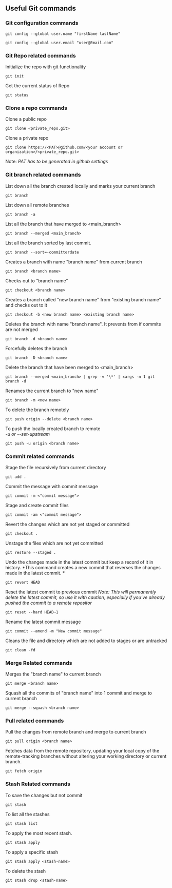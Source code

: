 ## Useful Git commands

### Git configuration commands
```
git config --global user.name "firstName lastName"
```
```
git config --global user.email "user@Email.com"
```

### Git Repo related commands
Initialize the repo with git functionality
```
git init
```

Get the current status of Repo
```
git status
```

### Clone a repo commands
Clone a public repo
```
git clone <private_repo.git>
```

Clone a private repo
```
git clone https://<PAT>@github.com/<your account or organization>/<private_repo.git>
```
Note: *PAT has to be generated in github settings*

### Git branch related commands
List down all the branch created locally and marks your current branch
```
git branch
```

List down all remote branches
```
git branch -a
```

List all the branch that have merged to <main_branch>
```
git branch --merged <main_branch>
```

List all the branch sorted by last commit.
```
git branch --sort=-committerdate
```

Creates a branch with name "branch name" from current branch
```
git branch <branch name>
```

Checks out to "branch name"
```
git checkout <branch name>
```

Creates a branch called "new branch name" from "existing branch name" and checks out to it
```
git checkout -b <new branch name> <existing branch name>
```

Deletes the branch with name "branch name". It prevents from if commits are not merged
```
git branch -d <branch name>
```

Forcefully deletes the branch
```
git branch -D <branch name>
```

Delete the branch that have been merged to <main_branch>
```
git branch --merged <main_branch> | grep -v '\*' | xargs -n 1 git branch -d
```

Renames the current branch to "new name"
```
git branch -m <new name>
```

To delete the branch remotely
```
git push origin --delete <branch name>
```

To push the locally created branch to remote <br>
*-u or --set-upstream*
```
git push -u origin <branch name>
```

### Commit related commands
Stage the file recursively from current directory
```
git add .
```

Commit the message with commit message
```
git commit -m <"commit message">
```

Stage and create commit files
```
git commit -am <"commit message">
```

Revert the changes which are not yet staged or committed
```
git checkout .
```

Unstage the files which are not yet committed
```
git restore --staged .
```

Undo the changes made in the latest commit but keep a record of it in history.
*This command creates a new commit that reverses the changes made in the latest commit. *
```
git revert HEAD
```

Reset the latest commit to previous commit
*Note: This will permanently delete the latest commit, so use it with caution, 
especially if you've already pushed the commit to a remote repositor*
```
git reset --hard HEAD~1
```

Rename the latest commit message
```
git commit --amend -m "New commit message"
```

Cleans the file and directory which are not added to stages or are untracked
```
git clean -fd
``` 

### Merge Related commands
Merges the "branch name" to current branch
```
git merge <branch name>
```

Squash all the commits of "branch name" into 1 commit and merge to current branch
```
git merge --squash <branch name>
```

### Pull related commands
Pull the changes from remote branch and merge to current branch
```
git pull origin <branch name>
```

Fetches data from the remote repository, updating your local copy of the remote-tracking branches
without altering your working directory or current branch.
```
git fetch origin
```

### Stash Related commands
To save the changes but not commit
```
git stash
```

To list all the stashes
```
git stash list
```

To apply the most recent stash.
```
git stash apply
```

To apply a specific stash
```
git stash apply <stash-name>
```

To delete the stash
```
git stash drop <stash-name>
```